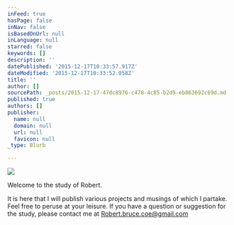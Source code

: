 ```yaml
---
inFeed: true
hasPage: false
inNav: false
isBasedOnUrl: null
inLanguage: null
starred: false
keywords: []
description: ''
datePublished: '2015-12-17T10:33:57.917Z'
dateModified: '2015-12-17T10:33:52.058Z'
title: ''
author: []
sourcePath: _posts/2015-12-17-47dc8976-c478-4c85-b2d9-eb863692c69d.md
published: true
authors: []
publisher:
  name: null
  domain: null
  url: null
  favicon: null
_type: Blurb

---
```

![](https://the-grid-user-content.s3-us-west-2.amazonaws.com/f0d7e1b1-f197-4d11-83c9-c7c4007ce9af.jpg)

Welcome to the study of Robert.  

It is here that I will publish various projects and musings of which I partake.  Feel free to peruse at your leisure.  If you have a question or suggestion for the study, please contact me at Robert.bruce.coe@gmail.com